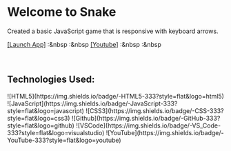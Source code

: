<h1>Welcome to Snake</h1>

<p>Created a basic JavaScript game that is responsive with keyboard arrows.</p>

<a href="https://hernandez-g.github.io/SnakeGame/">[Launch App]<a> :&nbsp :&nbsp
<a href="https://www.youtube.com/watch?v=baBq5GAL0_U">[Youtube]<a> :&nbsp :&nbsp

<br/>

<h2>Technologies Used:</h2>
![HTML5](https://img.shields.io/badge/-HTML5-333?style=flat&logo=html5)
![JavaScript](https://img.shields.io/badge/-JavaScript-333?style=flat&logo=javascript) 
![CSS3](https://img.shields.io/badge/-CSS-333?style=flat&logo=css3)
![Github](https://img.shields.io/badge/-GitHub-333?style=flat&logo=github)
![VSCode](https://img.shields.io/badge/-VS_Code-333?style=flat&logo=visualstudio)
![YouTube](https://img.shields.io/badge/-YouTube-333?style=flat&logo=youtube)